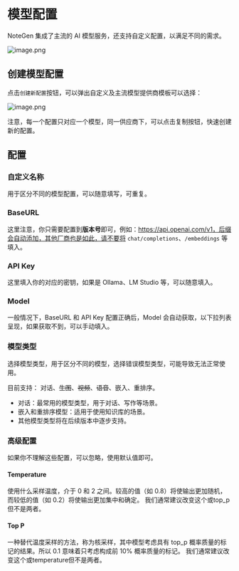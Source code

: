 # 模型配置

NoteGen 集成了主流的 AI 模型服务，还支持自定义配置，以满足不同的需求。

![image.png](https://s2.loli.net/2025/07/10/twNG14nsJZvPW6r.png)

## 创建模型配置

点击`创建新配置`按钮，可以弹出自定义及主流模型提供商模板可以选择：

![image.png](https://s2.loli.net/2025/07/10/2J9jTLGeSO5HPhw.png)

注意，每一个配置只对应一个模型，同一供应商下，可以点击复制按钮，快速创建新的配置。

## 配置

### 自定义名称

用于区分不同的模型配置，可以随意填写，可重复。

### BaseURL

这里注意，你只需要配置到**版本号**即可，例如：https://api.openai.com/v1，后缀会自动添加，其他厂商也是如此，请不要将 `chat/completions`、`/embeddings` 等填入。

### API Key

这里填入你的对应的密钥，如果是 Ollama、LM Studio 等，可以随意填入。

### Model

一般情况下，BaseURL 和 API Key 配置正确后，Model 会自动获取，以下拉列表呈现，如果获取不到，可以手动填入。

### 模型类型

选择模型类型，用于区分不同的模型，选择错误模型类型，可能导致无法正常使用。

目前支持： 对话、~~生图~~、~~视频~~、~~语音~~、嵌入、重排序。

- 对话：最常用的模型类型，用于对话、写作等场景。
- 嵌入和重排序模型：适用于使用知识库的场景。
- 其他模型类型将在后续版本中逐步支持。

### 高级配置

如果你不理解这些配置，可以忽略，使用默认值即可。

#### Temperature

使用什么采样温度，介于 0 和 2 之间。较高的值（如 0.8）将使输出更加随机，而较低的值（如 0.2）将使输出更加集中和确定。 我们通常建议改变这个或top_p但不是两者。

#### Top P

一种替代温度采样的方法，称为核采样，其中模型考虑具有 top_p 概率质量的标记的结果。所以 0.1 意味着只考虑构成前 10% 概率质量的标记。 我们通常建议改变这个或temperature但不是两者。